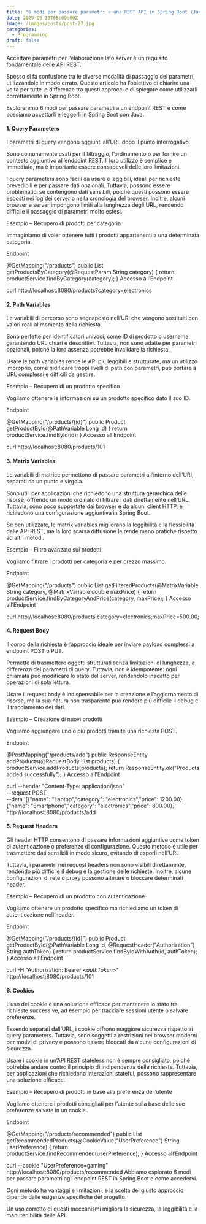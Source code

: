 ```yaml
---
title: "6 modi per passare parametri a una REST API in Spring Boot (Java)"
date: 2025-05-13T05:00:00Z
image: /images/posts/post-27.jpg
categories: 
  - Programming
draft: false
---
```


Accettare parametri per l’elaborazione lato server è un requisito fondamentale delle API REST.

Spesso si fa confusione tra le diverse modalità di passaggio dei parametri, utilizzandole in modo errato. Questo articolo ha l’obiettivo di chiarire una volta per tutte le differenze tra questi approcci e di spiegare come utilizzarli correttamente in Spring Boot.

Esploreremo 6 modi per passare parametri a un endpoint REST e come possiamo accettarli e leggerli in Spring Boot con Java.


#### 1. Query Parameters
I parametri di query vengono aggiunti all’URL dopo il punto interrogativo.

Sono comunemente usati per il filtraggio, l’ordinamento o per fornire un contesto aggiuntivo all’endpoint REST. Il loro utilizzo è semplice e immediato, ma è importante essere consapevoli delle loro limitazioni.

I query parameters sono facili da usare e leggibili, ideali per richieste prevedibili e per passare dati opzionali. Tuttavia, possono essere problematici se contengono dati sensibili, poiché questi possono essere esposti nei log dei server o nella cronologia del browser. Inoltre, alcuni browser e server impongono limiti alla lunghezza degli URL, rendendo difficile il passaggio di parametri molto estesi.

Esempio – Recupero di prodotti per categoria

Immaginiamo di voler ottenere tutti i prodotti appartenenti a una determinata categoria.

Endpoint

@GetMapping("/products")
public List<Product> getProductsByCategory(@RequestParam String category) {
    return productService.findByCategory(category);
}
Accesso all’Endpoint

curl http://localhost:8080/products?category=electronics

#### 2. Path Variables

Le variabili di percorso sono segnaposto nell’URI che vengono sostituiti con valori reali al momento della richiesta.

Sono perfette per identificatori univoci, come ID di prodotto o username, garantendo URL chiari e descrittivi. Tuttavia, non sono adatte per parametri opzionali, poiché la loro assenza potrebbe invalidare la richiesta.

Usare le path variables rende le API più leggibili e strutturate, ma un utilizzo improprio, come nidificare troppi livelli di path con parametri, può portare a URL complessi e difficili da gestire.

Esempio – Recupero di un prodotto specifico

Vogliamo ottenere le informazioni su un prodotto specifico dato il suo ID.

Endpoint

@GetMapping("/products/{id}")
public Product getProductById(@PathVariable Long id) {
    return productService.findById(id);
}
Accesso all’Endpoint

curl http://localhost:8080/products/101

#### 3. Matrix Variables

Le variabili di matrice permettono di passare parametri all’interno dell’URI, separati da un punto e virgola.

Sono utili per applicazioni che richiedono una struttura gerarchica delle risorse, offrendo un modo ordinato di filtrare i dati direttamente nell’URL. Tuttavia, sono poco supportate dai browser e da alcuni client HTTP, e richiedono una configurazione aggiuntiva in Spring Boot.

Se ben utilizzate, le matrix variables migliorano la leggibilità e la flessibilità delle API REST, ma la loro scarsa diffusione le rende meno pratiche rispetto ad altri metodi.

Esempio – Filtro avanzato sui prodotti

Vogliamo filtrare i prodotti per categoria e per prezzo massimo.

Endpoint

@GetMapping("/products")
public List<Product> getFilteredProducts(@MatrixVariable String category, @MatrixVariable double maxPrice) {
    return productService.findByCategoryAndPrice(category, maxPrice);
}
Accesso all’Endpoint

curl http://localhost:8080/products;category=electronics;maxPrice=500.00;

#### 4. Request Body

Il corpo della richiesta è l’approccio ideale per inviare payload complessi a endpoint POST o PUT.

Permette di trasmettere oggetti strutturati senza limitazioni di lunghezza, a differenza dei parametri di query. Tuttavia, non è idempotente: ogni chiamata può modificare lo stato del server, rendendolo inadatto per operazioni di sola lettura.

Usare il request body è indispensabile per la creazione e l’aggiornamento di risorse, ma la sua natura non trasparente può rendere più difficile il debug e il tracciamento dei dati.

Esempio – Creazione di nuovi prodotti

Vogliamo aggiungere uno o più prodotti tramite una richiesta POST.

Endpoint

@PostMapping("/products/add")
public ResponseEntity<String> addProducts(@RequestBody List<Product> products) {
    productService.addProducts(products);
    return ResponseEntity.ok("Products added successfully");
}
Accesso all’Endpoint

curl --header "Content-Type: application/json" \
  --request POST \
  --data '[{"name": "Laptop","category": "electronics","price": 1200.00},
          {"name": "Smartphone","category": "electronics","price": 800.00}]' \
  http://localhost:8080/products/add

#### 5. Request Headers

Gli header HTTP consentono di passare informazioni aggiuntive come token di autenticazione o preferenze di configurazione. Questo metodo è utile per trasmettere dati sensibili in modo sicuro, evitando di esporli nell’URL.

Tuttavia, i parametri nei request headers non sono visibili direttamente, rendendo più difficile il debug e la gestione delle richieste. Inoltre, alcune configurazioni di rete o proxy possono alterare o bloccare determinati header.

Esempio – Recupero di un prodotto con autenticazione

Vogliamo ottenere un prodotto specifico ma richiediamo un token di autenticazione nell’header.

Endpoint

@GetMapping("/products/{id}")
public Product getProductById(@PathVariable Long id, @RequestHeader("Authorization") String authToken) {
    return productService.findByIdWithAuth(id, authToken);
}
Accesso all’Endpoint

curl -H "Authorization: Bearer <_authToken_>" http://localhost:8080/products/101

#### 6. Cookies

L’uso dei cookie è una soluzione efficace per mantenere lo stato tra richieste successive, ad esempio per tracciare sessioni utente o salvare preferenze.

Essendo separati dall’URL, i cookie offrono maggiore sicurezza rispetto ai query parameters. Tuttavia, sono soggetti a restrizioni nei browser moderni per motivi di privacy e possono essere bloccati da alcune configurazioni di sicurezza.

Usare i cookie in un’API REST stateless non è sempre consigliato, poiché potrebbe andare contro il principio di indipendenza delle richieste. Tuttavia, per applicazioni che richiedono interazioni stateful, possono rappresentare una soluzione efficace.

Esempio – Recupero di prodotti in base alla preferenza dell’utente

Vogliamo ottenere i prodotti consigliati per l’utente sulla base delle sue preferenze salvate in un cookie.

Endpoint

@GetMapping("/products/recommended")
public List<Product> getRecommendedProducts(@CookieValue("UserPreference") String userPreference) {
    return productService.findRecommended(userPreference);
}
Accesso all’Endpoint

curl --cookie "UserPreference=gaming" http://localhost:8080/products/recommended
Abbiamo esplorato 6 modi per passare parametri agli endpoint REST in Spring Boot e come accedervi.

Ogni metodo ha vantaggi e limitazioni, e la scelta del giusto approccio dipende dalle esigenze specifiche del progetto.

Un uso corretto di questi meccanismi migliora la sicurezza, la leggibilità e la manutenibilità delle API.